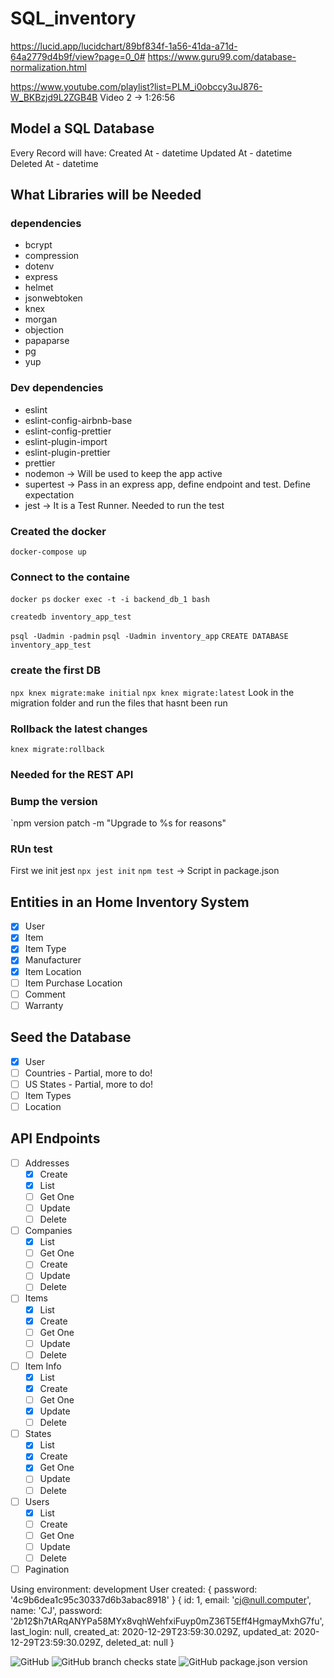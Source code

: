 # SQL_inventory

https://lucid.app/lucidchart/89bf834f-1a56-41da-a71d-64a2779d4b9f/view?page=0_0#
https://www.guru99.com/database-normalization.html

https://www.youtube.com/playlist?list=PLM_i0obccy3uJ876-W_BKBzjd9L2ZGB4B
Video 2 -> 1:26:56
## Model a SQL Database

Every Record will have:
Created At - datetime
Updated At - datetime
Deleted At - datetime

## What Libraries will be Needed

### dependencies
 - bcrypt
 - compression
 - dotenv
 - express
 - helmet
 - jsonwebtoken
 - knex
 - morgan
 - objection
 - papaparse
 - pg
 - yup
### Dev dependencies

 - eslint
 - eslint-config-airbnb-base
 - eslint-config-prettier
 - eslint-plugin-import
 - eslint-plugin-prettier
 - prettier 
 - nodemon -> Will be used to keep the app active
 - supertest -> Pass in an express app, define endpoint and test. Define expectation
 - jest      -> It is a Test Runner. Needed to run the test

### Created the docker 
`docker-compose up`
### Connect to the containe
`docker ps`
`docker exec -t -i backend_db_1 bash`

`createdb inventory_app_test`

`psql -Uadmin -padmin`
`psql -Uadmin inventory_app`
`CREATE DATABASE inventory_app_test`

### create the first DB

`npx knex migrate:make initial`
`npx knex migrate:latest` Look in the migration folder and run the files that hasnt been run

### Rollback the latest changes 
`knex migrate:rollback`

### Needed for the REST API


### Bump the version 
`npm version patch -m "Upgrade to %s for reasons"

### RUn test
First we init jest
`npx jest init`
`npm test` -> Script in package.json

## Entities in an Home Inventory System

* [x] User
* [x] Item
* [x] Item Type
* [x] Manufacturer
* [x] Item Location
* [ ] Item Purchase Location
* [ ] Comment
* [ ] Warranty

## Seed the Database

* [x] User
* [ ] Countries - Partial, more to do!
* [ ] US States - Partial, more to do!
* [ ] Item Types
* [ ] Location

## API Endpoints

* [ ] Addresses
  * [x] Create
  * [x] List
  * [ ] Get One
  * [ ] Update
  * [ ] Delete
* [ ] Companies
  * [x] List
  * [ ] Get One
  * [ ] Create
  * [ ] Update
  * [ ] Delete
* [ ] Items
  * [x] List
  * [x] Create
  * [ ] Get One
  * [ ] Update
  * [ ] Delete
* [ ] Item Info
  * [x] List
  * [x] Create
  * [ ] Get One
  * [x] Update
  * [ ] Delete
* [ ] States
  * [x] List
  * [x] Create
  * [x] Get One
  * [ ] Update
  * [ ] Delete
* [ ] Users
  * [x] List
  * [ ] Create
  * [ ] Get One
  * [ ] Update
  * [ ] Delete

* [ ] Pagination

Using environment: development
User created: { password: '4c9b6dea1c95c30337d6b3abac8918' } {
  id: 1,
  email: 'cj@null.computer',
  name: 'CJ',
  password: '$2b$12$h7tARqANYPa58MYx8vqhWehfxiFuyp0mZ36T5Eff4HgmayMxhG7fu',
  last_login: null,
  created_at: 2020-12-29T23:59:30.029Z,
  updated_at: 2020-12-29T23:59:30.029Z,
  deleted_at: null
}

![GitHub](https://img.shields.io/github/license/petebdeblois/SQL_inventory?style=plastic)
![GitHub branch checks state](https://img.shields.io/github/checks-status/petebdeblois/SQL_inventory_backend)
![GitHub package.json version](https://img.shields.io/github/package-json/v/petebdeblois/SQL_inventory_backend)
